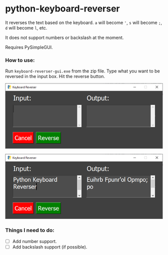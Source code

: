 # python-keyboard-reverser
It reverses the text based on the keyboard. `a` will become `'`, `s` will become `;`, `d` will become `l`, etc. 

It does not support numbers or backslash at the moment.

Requires PySimpleGUI.

### How to use:

Run `keyboard-reverser-gui.exe` from the zip file.
Type what you want to be reversed in the input box.
Hit the reverse button.

![Preview](images/preview1.PNG)

![Preview](images/preview2.PNG)

### Things I need to do:

- [ ] Add number support.
- [ ] Add backslash support (if possible).
